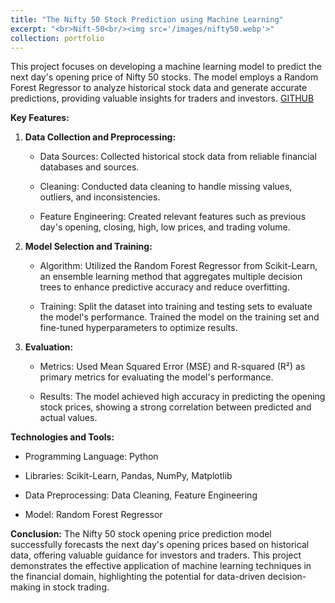 ```yaml
---
title: "The Nifty 50 Stock Prediction using Machine Learning"
excerpt: "<br>Nift-50<br/><img src='/images/nifty50.webp'>"
collection: portfolio
---
```



This project focuses on developing a machine learning model to predict the next day's opening price of Nifty 50 stocks. The model employs a Random Forest Regressor to analyze historical stock data and generate accurate predictions, providing valuable insights for traders and investors. [GITHUB](https://github.com/Nexalyze/The-Nifty-50-Stock-Prediction-using-Machine-Learning)

**Key Features:**

1.  **Data Collection and Preprocessing:**
    
    -   Data Sources: Collected historical stock data from reliable financial databases and sources.
        
    -   Cleaning: Conducted data cleaning to handle missing values, outliers, and inconsistencies.
        
    -   Feature Engineering: Created relevant features such as previous day's opening, closing, high, low prices, and trading volume.
        
2.  **Model Selection and Training:**
    
    -   Algorithm: Utilized the Random Forest Regressor from Scikit-Learn, an ensemble learning method that aggregates multiple decision trees to enhance predictive accuracy and reduce overfitting.
        
    -   Training: Split the dataset into training and testing sets to evaluate the model's performance. Trained the model on the training set and fine-tuned hyperparameters to optimize results.
        
3.  **Evaluation:**
    
    -   Metrics: Used Mean Squared Error (MSE) and R-squared (R²) as primary metrics for evaluating the model's performance.
        
    -   Results: The model achieved high accuracy in predicting the opening stock prices, showing a strong correlation between predicted and actual values.
        

**Technologies and Tools:**

-   Programming Language: Python
    
-   Libraries: Scikit-Learn, Pandas, NumPy, Matplotlib
    
-   Data Preprocessing: Data Cleaning, Feature Engineering
    
-   Model: Random Forest Regressor
    

**Conclusion:** The Nifty 50 stock opening price prediction model successfully forecasts the next day's opening prices based on historical data, offering valuable guidance for investors and traders. This project demonstrates the effective application of machine learning techniques in the financial domain, highlighting the potential for data-driven decision-making in stock trading.

